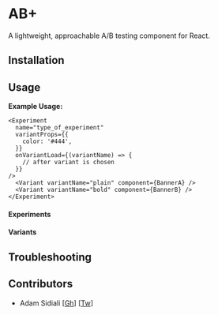 # AB+
A lightweight, approachable A/B testing component for React.

## Installation

## Usage

**Example Usage:**
```
<Experiment
  name="type_of_experiment"
  variantProps={{
    color: '#444',
  }}
  onVariantLoad={(variantName) => {
    // after variant is chosen
  }}
/>
  <Variant variantName="plain" component={BannerA} />
  <Variant variantName="bold" component={BannerB} />
</Experiment>
```

#### Experiments

#### Variants

## Troubleshooting

## Contributors
- Adam Sidiali [[Gh](http://github.com/asidiali)] [[Tw](http://twitter.com/adamsidiali)]
